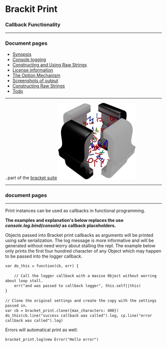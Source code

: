 # Brackit Print
### Callback Functionality

----
### Document pages
* [Synopsis](https://github.com/restarian/bracket_print/blob/master/doc/README.md)
* [Console logging ](https://github.com/restarian/bracket_print/blob/master/doc/as_logger.md)
* [Constructing and Using Raw Strings ](https://github.com/restarian/bracket_print/blob/master/doc/as_string.md)
* [License information](https://github.com/restarian/bracket_print/blob/master/doc/license.md)
* [The Option Mechanism](https://github.com/restarian/bracket_print/blob/master/doc/options.md)
* [Screenshots of output ](https://github.com/restarian/bracket_print/blob/master/doc/screenshot.md)
* [Constructing Raw Strings ](https://github.com/restarian/bracket_print/blob/master/doc/titles.md)
* [Todo](https://github.com/restarian/bracket_print/blob/master/doc/todo.md)

----

..part of the [bracket suite](https://github.com/restarian/restarian/blob/master/bracket/readme.md)
![bracket](https://raw.githubusercontent.com/restarian/restarian/master/bracket/doc/image/bracket_logo_small.png)

------

### document pages

----

Print instances can be used as callbacks in functional programming.


**The examples and explanation's below replaces the use *console.log.bind(console)* as callback placeholders.**


Objects passed into Bracket print callbacks as arguments will be printed using safe serialization. The log message is more informative and will be generated without need worry about stalling the repl. The example below only prints the first four hundred character of any Object which may happen to be passed into the logger callback. 


```
var do_this = function(cb, err) {

	// Call the logger callback with a masive Object without worring about loop stall.
	err("and was passed to callback logger", this.self||this)
}

// Clone the original settings and create the copy with the settings passed in.
var cb = bracket_print.clone({max_characters: 400})
do_this(cb.line("success callback was called").log, cp.line("error callback was called").log)

```

Errors will automatical print as well:

```
bracket_print.log(new Error("Hello error")
```



